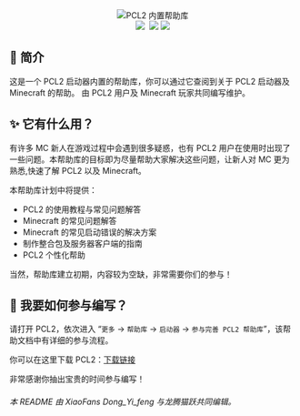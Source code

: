 <div align="center"><img src="https://i.loli.net/2021/04/27/ia7zksgDwZfm5Pt.png" alt="PCL2 内置帮助库"/></div>
<div align="center"><img src="https://img.shields.io/github/stars/LTCatt/PCL2Help">&nbsp; <img src="https://img.shields.io/github/forks/LTCatt/PCL2Help?color=%23f8e71c">&nbsp;<img src="https://img.shields.io/github/issues/LTCatt/PCL2Help?color=%237ed321"></div>

  

## 💎 简介

这是一个 PCL2 启动器内置的帮助库，你可以通过它查阅到关于 PCL2 启动器及 Minecraft 的帮助。 由 PCL2 用户及 Minecraft 玩家共同编写维护。

## ✨ 它有什么用？

有许多 MC 新人在游戏过程中会遇到很多疑惑，也有 PCL2 用户在使用时出现了一些问题。本帮助库的目标即为尽量帮助大家解决这些问题，让新人对 MC 更为熟悉,快速了解 PCL2 以及 Minecraft。

本帮助库计划中将提供： 

- PCL2 的使用教程与常见问题解答
- Minecraft 的常见问题解答
- Minecraft 的常见启动错误的解决方案
- 制作整合包及服务器客户端的指南
- PCL2 个性化帮助

当然，帮助库建立初期，内容较为空缺，非常需要你们的参与！

## 🎨 我要如何参与编写？

请打开 PCL2，依次进入 “`更多` → `帮助库` → `启动器` → `参与完善 PCL2 帮助库`”，该帮助文档中有详细的参与流程。

你可以在这里下载 PCL2：[下载链接](https://afdian.net/p/0164034c016c11ebafcb52540025c377)

非常感谢你抽出宝贵的时间参与编写！


###### 本 README 由 XiaoFans Dong_Yi_feng 与龙腾猫跃共同编辑。
